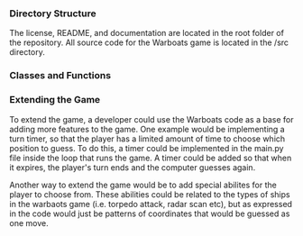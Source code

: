 ### Directory Structure

  The license, README, and documentation are located in the root folder of the repository.
  All source code for the Warboats game is located in the /src directory.

### Classes and Functions

### Extending the Game

  To extend the game, a developer could use the Warboats code as a base for adding more features to the game. One example would be implementing a turn timer, so that the player has a limited amount of time to choose which position to guess. To do this, a timer could be implemented in the main.py file inside the loop that runs the game. A timer could be added so that when it expires, the player's turn ends and the computer guesses again.

  Another way to extend the game would be to add special abilites for the player to choose from. These abilities could be related to the types of ships in the warbaots game (i.e. torpedo attack, radar scan etc), but as expressed in the code would just be patterns of coordinates that would be guessed as one move.
